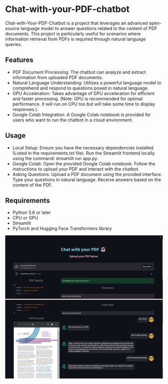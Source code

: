 # Chat-with-your-PDF-chatbot #

Chat-with-Your-PDF-Chatbot is a project that leverages an advanced open-source language model to answer questions related to the content of PDF documents. This project is particularly useful for scenarios where information retrieval from PDFs is required through natural language queries. 

## Features ##
- PDF Document Processing:
  The chatbot can analyze and extract information from uploaded PDF documents.
- Natural Language Understanding: Utilizes a powerful language model to comprehend and respond to questions posed in natural language.
- GPU Acceleration: Takes advantage of GPU acceleration for efficient and faster processing. (Note: GPU is recommended for optimal performance. It will run on CPU too but will take some time to display responses.).
- Google Colab Integration: A Google Colab notebook is provided for users who want to run the chatbot in a cloud environment.

## Usage ##
- Local Setup:
Ensure you have the necessary dependencies installed. (Listed in the requirements.txt file).
Run the Streamlit frontend locally using the command: streamlit run app.py.
- Google Colab: Open the provided Google Colab notebook.
Follow the instructions to upload your PDF and interact with the chatbot.
- Asking Questions:
Upload a PDF document using the provided interface.
Type your questions in natural language.
Receive answers based on the content of the PDF.

## Requirements ##
- Python 3.6 or later
- CPU or GPU
- Streamlit
- PyTorch and Hugging Face Transformers library

![Example-Image](https://github.com/joyce0803/Chat-with-your-PDF-chatbot/blob/main/image1.jpg)
![Example-Image](https://github.com/joyce0803/Chat-with-your-PDF-chatbot/blob/main/image2.jpg)
